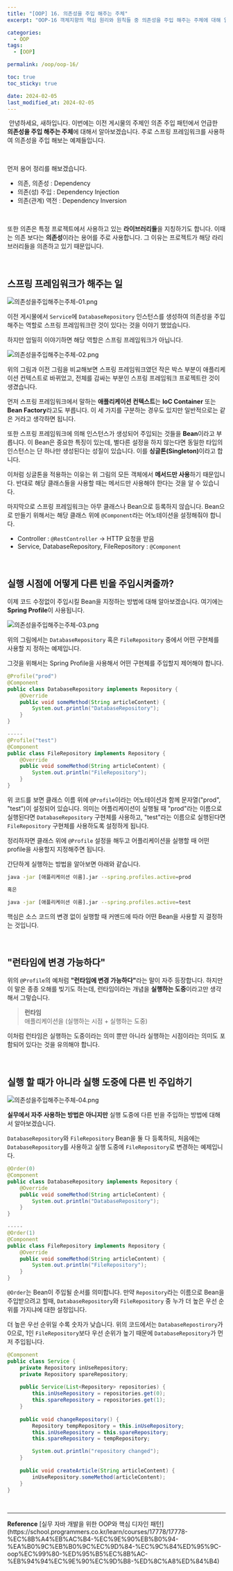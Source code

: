 ```yaml
---
title: "[OOP] 16. 의존성을 주입 해주는 주체"
excerpt: "OOP-16 객체지향의 핵심 원리와 원칙들 중 의존성을 주입 해주는 주체에 대해 알아본다."

categories:
  - OOP
tags:
  - [OOP]

permalink: /oop/oop-16/

toc: true
toc_sticky: true

date: 2024-02-05
last_modified_at: 2024-02-05
---
```


&nbsp;안녕하세요, 새하입니다. 이번에는 이전 게시물의 주제인 의존 주입 패턴에서 언급한  
<b>의존성을 주입 해주는 주체</b>에 대해서 알아보겠습니다. 주로 스프링 프레임워크를 사용하여 
의존성을 주입 해보는 예제들입니다.  

<br>

먼저 용어 정리를 해보겠습니다.  

- 의존, 의존성 : Dependency
- 의존(성) 주입 : Dependency Injection
- 의존(관계) 역전 : Dependency Inversion

<br>

또한 의존은 특정 프로젝트에서 사용하고 있는 <b>라이브러리들</b>을 지칭하기도 합니다. 
이때는 의존 보다는 <b>의존성</b>이라는 용어를 주로 사용합니다. 그 이유는 
프로젝트가 해당 라리브러리들을 의존하고 있기 때문입니다. 

<br>

## 스프링 프레임워크가 해주는 일

![의존성을주입해주는주체-01.png](/assets/images/posts_img/study-oop/의존성을주입해주는주체-01.png)

이전 게시물에서 `Service`에 `DatabaseRepository` 인스턴스를 생성하여 의존성을 주입 해주는 역할로 
스프링 프레임워크란 것이 있다는 것을 이야기 했었습니다.  

하지만 엄밀히 이야기하면 해당 역할은 스프링 프레임워크가 아닙니다.  

![의존성을주입해주는주체-02.png](/assets/images/posts_img/study-oop/의존성을주입해주는주체-02.png)

위의 그림과 이전 그림을 비교해보면 스프링 프레임워크였던 작은 박스 부분이 애플리케이션 컨텍스트로 바뀌었고, 
전체를 감싸는 부분인 스프링 프레임워크 프로젝트란 것이 생겼습니다.  

먼저 스프링 프레임워크에서 말하는 <b>애플리케이션 컨텍스트</b>는 <b>IoC Container</b> 또는 <b>Bean Factory</b>라고도 부릅니다. 
이 세 가지를 구분하는 경우도 있지만 일반적으로는 같은 거라고 생각하면 됩니다.  

또한 스프링 프레임워크에 의해 인스턴스가 생성되어 주입되는 것들을 <b>Bean</b>이라고 부릅니다. 이 Bean은 
중요한 특징이 있는데, 별다른 설정을 하지 않는다면 동일한 타입의 인스턴스는 단 하나만 생성된다는 성질이 있습니다. 
이를 <b>싱글톤(Singleton)</b>이라고 합니다. 

이처럼 싱글톤을 적용하는 이유는 위 그림의 모든 객체에서 <b>메서드만 사용</b>하기 때문입니다. 
반대로 해당 클래스들을 사용할 때는 메서드만 사용해야 한다는 것을 알 수 있습니다.  

마지막으로 스프링 프레임워크는 아무 클래스나 Bean으로 등록하지 않습니다. 
Bean으로 만들기 위해서는 해당 클래스 위에 `@Component`라는 어노테이션을 설정해줘야 합니다. 

- Controller : `@RestController` &rarr; HTTP 요청을 받음
- Service, DatabaseRepository, FileRepository : `@Component`

<br>

## 실행 시점에 어떻게 다른 빈을 주입시켜줄까?

이제 코드 수정없이 주입시킬 Bean을 지정하는 방법에 대해 알아보겠습니다. 
여기에는 <b>Spring Profile</b>이 사용됩니다.  

![의존성을주입해주는주체-03.png](/assets/images/posts_img/study-oop/의존성을주입해주는주체-03.png)

위의 그림에서는 `DatabaseRepository` 혹은 `FileRepository` 중에서 어떤 구현체를 사용할 지 정하는 예제입니다.  

그것을 위해서는 Spring Profile을 사용해서 어떤 구현체를 주입할지 제어해야 합니다. 

```java
@Profile("prod")
@Component
public class DatabaseRepository implements Repository {
    @Override
    public void someMethod(String articleContent) {
        System.out.println("DatabaseRepository");
    }
}

-----
@Profile("test")
@Component
public class FileRepository implements Repository {
    @Override
    public void someMethod(String articleContent) {
        System.out.println("FileRepository");
    }
}
```

위 코드를 보면 클래스 이름 위에 `@Profile`이라는 어노테이션과 함께 문자열("prod", "test")이 설정되어 있습니다. 
의미는 어플리케이션이 실행될 때 "prod"라는 이름으로 실행된다면 `DatabaseRepository` 구현체를 사용하고, 
"test"라는 이름으로 실행된다면 `FileRepository` 구현체를 사용하도록 설정하게 됩니다.  

정리하자면 클래스 위에 `@Profile` 설정을 해두고 어플리케이션을 실행할 때 어떤 profile을 사용할지 지정해주면 됩니다.  

간단하게 실행하는 방법을 알아보면 아래와 같습니다.
```bash
java -jar [애플리케이션 이름].jar --spring.profiles.active=prod

혹은 

java -jar [애플리케이션 이름].jar --spring.profiles.active=test
```

핵심은 소스 코드의 변경 없이 실행할 때 커멘드에 따라 어떤 Bean을 사용할 지 결정하는 것입니다.  

<br>

## "런타임에 변경 가능하다"

위의 `@Profile`의 예처럼 <b>"런타임에 변경 가능하다"</b>라는 말이 자주 등장합니다. 
하지만 이 말은 종종 오해를 빚기도 하는데, 런타임이라는 개념을 <b>실행하는 도중</b>이라고만 생각해서 그렇습니다.  

> <b>런타임</b>  
> 애플리케이션을 (실행하는 시점 + 실행하는 도중)

이처럼 런타임은 실행하는 도중이라는 의미 뿐만 아니라 실행하는 시점이라는 의미도 포함되어 있다는 것을 유의해야 합니다.  

<br>

## 실행 할 때가 아니라 실행 도중에 다른 빈 주입하기

![의존성을주입해주는주체-04.png](/assets/images/posts_img/study-oop/의존성을주입해주는주체-04.png)

<b>실무에서 자주 사용하는 방법은 아니지만</b> 
실행 도중에 다른 빈을 주입하는 방법에 대해서 알아보겠습니다.  

`DatabaseRepository`와 `FileRepository` Bean을 둘 다 등록하되, 
처음에는 `DatabaseRepository`를 사용하고 실행 도중에 `FileRepository`로 변경하는 예제입니다.  

```java
@Order(0)
@Component
public class DatabaseRepository implements Repository {
    @Override
    public void someMethod(String articleContent) {
        System.out.println("DatabaseRepository");
    }
}

-----
@Order(1)
@Component
public class FileRepository implements Repository {
    @Override
    public void someMethod(String articleContent) {
        System.out.println("FileRepository");
    }
}
```

`@Order`는 Bean이 주입될 순서를 의미합니다. 
만약 `Repository`라는 이름으로 Bean을 주입받으려고 할때, 
`DatabaseRepository`와 `FileRepository` 중 누가 더 높은 우선 순위를 가지냐에 대한 설정입니다.  

더 높은 우선 순위일 수록 숫자가 낮습니다. 
위의 코드에서는 `DatabaseRepostirory`가 0으로, 1인 `FileRepository`보다 우선 순위가 높기 때문에 
`DatabaseRepository`가 먼저 주입됩니다.  

```java
@Component
public class Service {
    private Repository inUseRepository;
    private Repository spareRepository;
    
    public Service(List<Repository> repositories) {
        this.inUseRepository = repositories.get(0);
        this.spareRepository = repositories.get(1);
    }
    
    public void changeRepository() {
        Repository tempRepository = this.inUseRepository;
        this.inUseRepository = this.spareRepository;
        this.spareRepository = tempRepository;

        System.out.println("repository changed");
    }
    
    public void createArticle(String articleContent) {
        inUseRepository.someMethod(articleContent);
    }
}
```


<br>

<hr>
<b>Reference</b>  
[실무 자바 개발을 위한 OOP와 핵심 디자인 패턴](https://school.programmers.co.kr/learn/courses/17778/17778-%EC%8B%A4%EB%AC%B4-%EC%9E%90%EB%B0%94-%EA%B0%9C%EB%B0%9C%EC%9D%84-%EC%9C%84%ED%95%9C-oop%EC%99%80-%ED%95%B5%EC%8B%AC-%EB%94%94%EC%9E%90%EC%9D%B8-%ED%8C%A8%ED%84%B4)  
